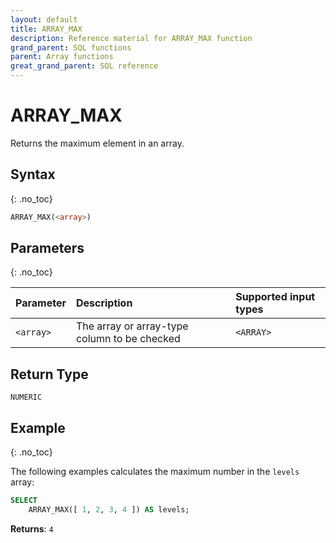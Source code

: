 ```yaml
---
layout: default
title: ARRAY_MAX
description: Reference material for ARRAY_MAX function
grand_parent: SQL functions
parent: Array functions
great_grand_parent: SQL reference
---
```


# ARRAY\_MAX

Returns the maximum element in an array.

## Syntax
{: .no_toc}

```sql
ARRAY_MAX(<array>)
```

## Parameters
{: .no_toc}

| Parameter | Description                         |Supported input types |
| :--------- | :----------------------------------- | :---------------------|
| `<array>`   | The array or array-type column to be checked | `<ARRAY>` | 

## Return Type
`NUMERIC` 

## Example
{: .no_toc}

The following examples calculates the maximum number in the `levels` array: 
```sql
SELECT
	ARRAY_MAX([ 1, 2, 3, 4 ]) AS levels;
```

**Returns**: `4`
